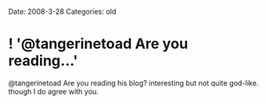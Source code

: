 Date: 2008-3-28
Categories: old

# ! '@tangerinetoad Are you reading...'

@tangerinetoad Are you reading his blog?  interesting but not quite god-like.  though I do agree with you.
